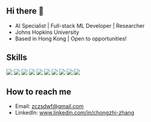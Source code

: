 ## Hi there 👋

<!--
**RisettoZhang/RisettoZhang** is a ✨ _special_ ✨ repository because its `README.md` (this file) appears on your GitHub profile.

Here are some ideas to get you started:

- 🔭 I’m currently working on ...
- 🌱 I’m currently learning ...
- 👯 I’m looking to collaborate on ...
- 🤔 I’m looking for help with ...
- 💬 Ask me about ...
- 📫 How to reach me: ...
- 😄 Pronouns: ...
- ⚡ Fun fact: ...
-->

- AI Specialist | Full-stack ML Developer | Researcher  
- Johns Hopkins University
- Based in Hong Kong | Open to opportunities!

## Skills

<div class="shields1">
  <img src="https://shields.io/badge/Python-3C873A?style=flat&logo=python&logoColor=white">
  <img src="https://shields.io/badge/Pytorch-ffa500?style=flat&logo=pytorch&logoColor=white">
  <img src="https://shields.io/badge/Flask-666666?style=flat&logo=flask&logoColor=white">
  <img src="https://shields.io/badge/sklearn-8A2BE2?style=flat&logo=python&logoColor=white">
  <img src="https://shields.io/badge/Github-000000?style=flat&logo=github&logoColor=white">
  <img src="https://shields.io/badge/Linux-3C873A?style=flat&logo=linux&logoColor=white">
  <img src="https://shields.io/badge/Docker-2acaea?style=flat&logo=docker&logoColor=white">
  <img src="https://shields.io/badge/Notion-FFFFFF?style=flat&logo=notion&logoColor=black">
  <img src="https://shields.io/badge/Database-3C873A?style=flat&logo=database&logoColor=white">
  <img src="https://shields.io/badge/Bilibili-CC919A?style=flat&logo=bilibili&logoColor=white">
</div>

## How to reach me

- Email: zczsdwf@gmail.com
- LinkedIn: www.linkedin.com/in/chongzhi-zhang
